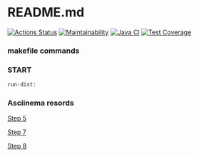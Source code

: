 # README.md
[![Actions Status](https://github.com/VasiliyMartynov/java-project-71/workflows/hexlet-check/badge.svg)](https://github.com/VasiliyMartynov/java-project-71/actions)
[![Maintainability](https://api.codeclimate.com/v1/badges/2407cace64ecaa7a37c7/maintainability)](https://codeclimate.com/github/VasiliyMartynov/java-project-71/maintainability)
[![Java CI](https://github.com/VasiliyMartynov/java-project-71/actions/workflows/check.yml/badge.svg)](https://github.com/VasiliyMartynov/java-project-71/actions/workflows/check.yml)
[![Test Coverage](https://api.codeclimate.com/v1/badges/2407cace64ecaa7a37c7/test_coverage)](https://codeclimate.com/github/VasiliyMartynov/java-project-71/test_coverage)
### makefile commands
### START
```sh
run-dist:
```
### Asciinema resords
[Step 5](https://asciinema.org/a/kRfCHdBzJtawXH4kWXv9Yplof)

[Step 7](https://asciinema.org/a/47qDuOz24u3HSvIdsIvWSbmqC)

[Step 8](https://asciinema.org/a/YkCxgyXpzOIjKjrdwjLHKiYH7)
